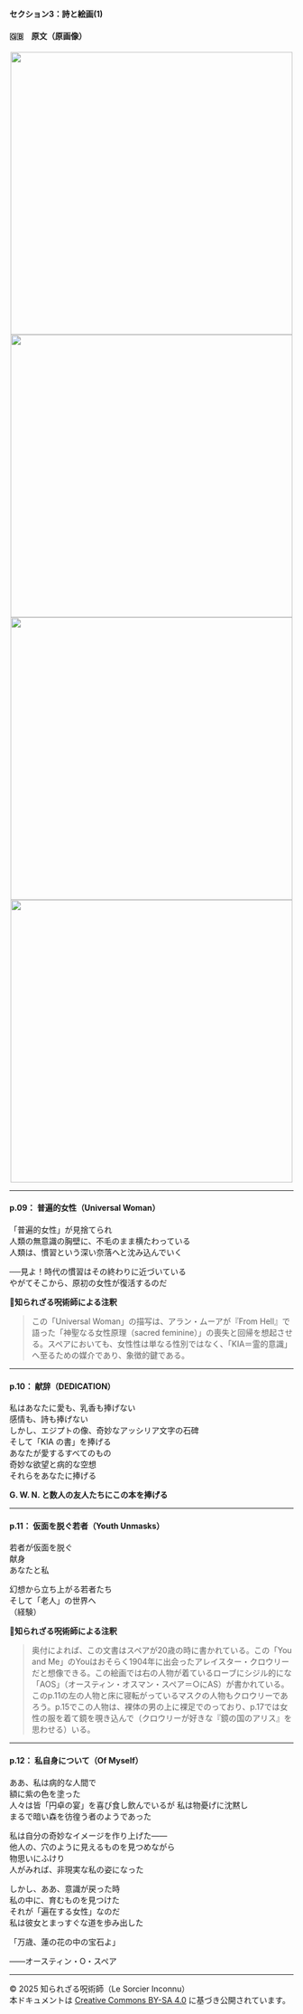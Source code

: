 #### セクション3：詩と絵画(1)

#### 🇬🇧　原文（原画像）

<div align="center">
 <img src="if09.png" width="500"><br>
 <img src="if10.png" width="500"><br>
 <img src="if11.png" width="500"><br>
 <img src="if12.png" width="500"><br>
</div>

---

#### p.09： 普遍的女性（Universal Woman）

「普遍的女性」が見捨てられ<br>
人類の無意識の胸壁に、不毛のまま横たわっている<br>
人類は、慣習という深い奈落へと沈み込んでいく<br>

──見よ！時代の慣習はその終わりに近づいている<br>
やがてそこから、原初の女性が復活するのだ<br>

**🐌知られざる呪術師による注釈**
>この「Universal Woman」の描写は、アラン・ムーアが『From Hell』で語った「神聖なる女性原理（sacred feminine）」の喪失と回帰を想起させる。スペアにおいても、女性性は単なる性別ではなく、「KIA＝霊的意識」へ至るための媒介であり、象徴的鍵である。

---

#### p.10： 献辞（DEDICATION）

私はあなたに愛も、乳香も捧げない<br>
感情も、詩も捧げない<br>
しかし、エジプトの像、奇妙なアッシリア文字の石碑<br>
そして「KIA の書」を捧げる<br>
あなたが愛するすべてのもの<br>
奇妙な欲望と病的な空想<br>
それらをあなたに捧げる<br>

**G. W. N. と数人の友人たちにこの本を捧げる**<br>

---

#### p.11： 仮面を脱ぐ若者（Youth Unmasks）

若者が仮面を脱ぐ<br>
献身<br>
あなたと私<br>

幻想から立ち上がる若者たち<br>
そして「老人」の世界へ<br>
（経験）<br>

**🐌知られざる呪術師による注釈**
>奥付によれば、この文書はスペアが20歳の時に書かれている。この「You and Me」のYouはおそらく1904年に出会ったアレイスター・クロウリーだと想像できる。この絵画では右の人物が着ているローブにシジル的にな「AOS」（オースティン・オスマン・スペア＝○にAS）が書かれている。このp.11の左の人物と床に寝転がっているマスクの人物もクロウリーであろう。p.15でこの人物は、裸体の男の上に裸足でのっており、p.17では女性の服を着て鏡を覗き込んで（クロウリーが好きな『鏡の国のアリス』を思わせる）いる。

---

#### p.12： 私自身について（Of Myself）

ああ、私は病的な人間で  
額に紫の色を塗った  
人々は皆「円卓の宴」を喜び食し飲んでいるが 
私は物憂げに沈黙し  
まるで暗い森を彷徨う者のようであった  

私は自分の奇妙なイメージを作り上げた――  
他人の、穴のように見えるものを見つめながら  
物思いにふけり  
人がみれば、非現実な私の姿になった  

しかし、ああ、意識が戻った時  
私の中に、育むものを見つけた  
それが「遍在する女性」なのだ  
私は彼女とまっすぐな道を歩み出した  

「万歳、蓮の花の中の宝石よ」  

――オースティン・O・スペア  

---

© 2025 知られざる呪術師（Le Sorcier Inconnu）  
本ドキュメントは [Creative Commons BY-SA 4.0](https://creativecommons.org/licenses/by-sa/4.0/deed.ja) に基づき公開されています。
